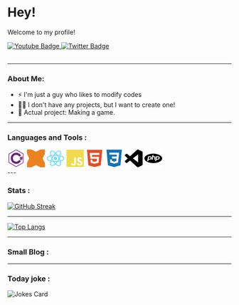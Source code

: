 # Hey!
Welcome to my profile! <br>
<div id="badges">
  <a href="https://youtube.com/c/Witherbear">
    <img src="https://img.shields.io/badge/YouTube-red?style=for-the-badge&logo=youtube&logoColor=white" alt="Youtube Badge"/>
  </a>
  <a href="https://twitter.com/witherbearofc">
    <img src="https://img.shields.io/badge/Twitter-blue?style=for-the-badge&logo=twitter&logoColor=white" alt="Twitter Badge"/>
  </a> <br>
 <img src="https://komarev.com/ghpvc/?username=Witherbear&style=flat-square&color=blue" alt=""/>
</div>

---
### About Me:

- :zap: I'm just a guy who likes to modify codes
- :man_technologist: I don't have any projects, but I want to create one!
- :balloon: Actual project: Making a game.

---

### Languages and Tools :
<div>
  <img src="https://github.com/devicons/devicon/blob/master/icons/csharp/csharp-line.svg" width="40" height="40">
  <img src="https://github.com/devicons/devicon/blob/master/icons/haxe/haxe-plain.svg" width="40" height="40">
  <img src="https://github.com/devicons/devicon/blob/master/icons/react/react-original.svg" width="40" height="40">
  <img src="https://github.com/devicons/devicon/blob/master/icons/javascript/javascript-plain.svg" width="40" height="40">
  <img src="https://github.com/devicons/devicon/blob/master/icons/html5/html5-plain.svg" width="40" height="40">
  <img src="https://github.com/devicons/devicon/blob/master/icons/css3/css3-plain.svg" width="40" height="40">
  <img src="https://github.com/devicons/devicon/blob/master/icons/vscode/vscode-plain.svg" width="40" height="40">
  <img src="https://github.com/devicons/devicon/blob/master/icons/php/php-plain.svg" width="40" height="40">
</div>
---

### Stats :
<!-- BLOG-POST-LIST:START -->
<!-- BLOG-POST-LIST:END -->

[![GitHub Streak](https://github-readme-streak-stats.herokuapp.com?user=Witherbear&theme=monokai&hide_border=true)](https://git.io/streak-stats) <br>

---

[![Top Langs](https://github-readme-stats.vercel.app/api/top-langs/?username=Witherbear&layout=compact&theme=vision-friendly-dark)](https://github.com/anuraghazra/github-readme-stats)

---

### Small Blog :

---
### Today joke :
![Jokes Card](https://readme-jokes.vercel.app/api)
